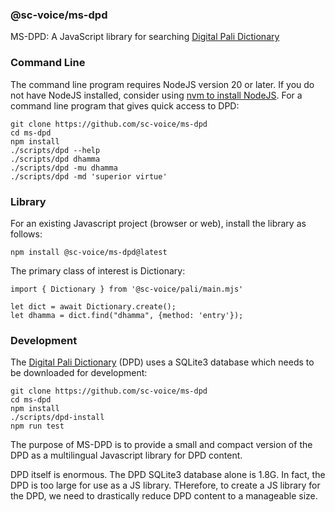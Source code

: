 ### @sc-voice/ms-dpd
MS-DPD: A JavaScript library for searching
[Digital Pali Dictionary](https://digitalpalidictionary.github.io/titlepage.html)

### Command Line
The command line program requires 
NodeJS version 20 or later.
If you do not have NodeJS installed, consider using 
[nvm to install NodeJS](https://github.com/nvm-sh/nvm).
For a command line program that gives quick access to DPD:

```
git clone https://github.com/sc-voice/ms-dpd
cd ms-dpd
npm install
./scripts/dpd --help
./scripts/dpd dhamma
./scripts/dpd -mu dhamma
./scripts/dpd -md 'superior virtue'
```

### Library
For an existing Javascript project (browser or web),
install the library as follows:

```
npm install @sc-voice/ms-dpd@latest
```

The primary class of interest is Dictionary:

```
import { Dictionary } from '@sc-voice/pali/main.mjs'

let dict = await Dictionary.create();
let dhamma = dict.find("dhamma", {method: 'entry'});
```

### Development
The [Digital Pali Dictionary](https://digitalpalidictionary.github.io/titlepage.html)
(DPD) uses a SQLite3 database which needs to be
downloaded for development:

```
git clone https://github.com/sc-voice/ms-dpd
cd ms-dpd
npm install
./scripts/dpd-install
npm run test
```

The purpose of MS-DPD is to provide a small and compact
version of the DPD as a multilingual Javascript library for DPD content.

DPD itself is enormous.
The DPD SQLite3 database alone is 1.8G.
In fact, the DPD is too large for use as a JS library.
THerefore, to create a JS library for the DPD, we need to drastically reduce DPD content to a manageable size.


